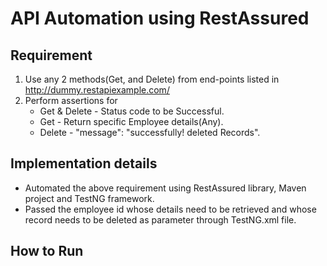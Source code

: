 # API Automation using RestAssured
## Requirement

1. Use any 2 methods(Get, and Delete) from end-points listed in
http://dummy.restapiexample.com/
2. Perform assertions for 
   - Get & Delete - Status code to be Successful.
   - Get - Return specific Employee details(Any).
   - Delete - "message": "successfully! deleted Records".

## Implementation details

- Automated the above requirement using RestAssured library, Maven project and TestNG framework.
- Passed the employee id whose details need to be retrieved and whose record needs to be deleted as parameter through TestNG.xml file.

## How to Run


